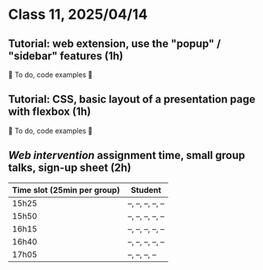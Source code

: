 # Class 11, 2025/04/14

## Tutorial: web extension, use the "popup" / "sidebar" features (1h)

🚨 To do, code examples 🚨

## Tutorial: CSS, basic layout of a presentation page with flexbox (1h)

🚨 To do, code examples 🚨

## *Web intervention* assignment time, small group talks, sign-up sheet (2h)

| Time slot (25min per group) | Student |
| -- | -------------- |
| 15h25 | –, –, –, –, – |
| 15h50 | –, –, –, –, – |
| 16h15 | –, –, –, –, – |
| 16h40 | –, –, –, –, – |
| 17h05 | –, –, –, – |
